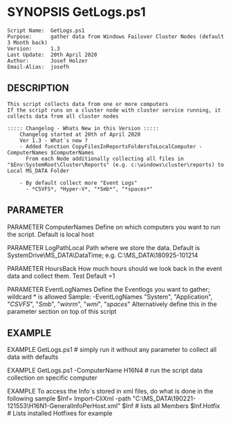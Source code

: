 ﻿# SYNOPSIS GetLogs.ps1
    Script Name:  GetLogs.ps1	
    Purpose:      gather data from Windows Failover Cluster Nodes (default 3 Month back)
    Version:      1.3
    Last Update:  20th April 2020
    Author:       Josef Holzer 
    Email-Alias:  josefh


## DESCRIPTION
	This script collects data from one or more computers
	If the script runs on a cluster node with cluster service running, it collects data from all cluster nodes
	
  	::::: Changelog - Whats New in this Version :::::
        Changelog started at 20th of April 2020
        Ver 1.3 - What´s new ?
        - Added function CopyFilesInReportsFoldersToLocalComputer -ComputerNames $ComputerNames 
          From each Node additionally collecting all files in "$Env:SystemRoot\Cluster\Reports" (e.g. c:\windows\cluster\reports) to Local MS_DATA Folder 
    
        - By default collect more "Event Logs"
          - *CSVFS*, *Hyper-V*, "*Smb*", "*spaces*"
    
    
## PARAMETER 

PARAMETER ComputerNames
	Define on which computers you want to run the script. Default is local host

PARAMETER LogPathLocal
	Path where we store the data. Default is SystemDrive\MS_DATA\DataTime; e.g. C:\MS_DATA\180925-101214

PARAMETER HoursBack
	How much hours should we look back in the event data and collect them. Test Default =1 
	
PARAMETER EventLogNames
	Define the Eventlogs you want to gather; wildcard * is allowed
	Sample: -EventLogNames "System", "Application", "*CSVFS*", "*Smb*", "*winrm*", "*wmi*", "*spaces*" 
    Alternatively define this in the parameter section on top of this script


## EXAMPLE

EXAMPLE
	GetLogs.ps1  # simply run it without any parameter to collect all data with defaults

EXAMPLE 
	GetLogs.ps1 -ComputerName H16N4 # run the script data collection on specific computer

EXAMPLE
    To access the Info´s stored in xml files, do what is done in the following sample
    $Inf= Import-CliXml -path "C:\MS_DATA\190221-121553\H16N1-GeneralInfoPerHost.xml"
    $Inf # lists all Members
    $Inf.Hotfix # Lists installed Hotfixes for example